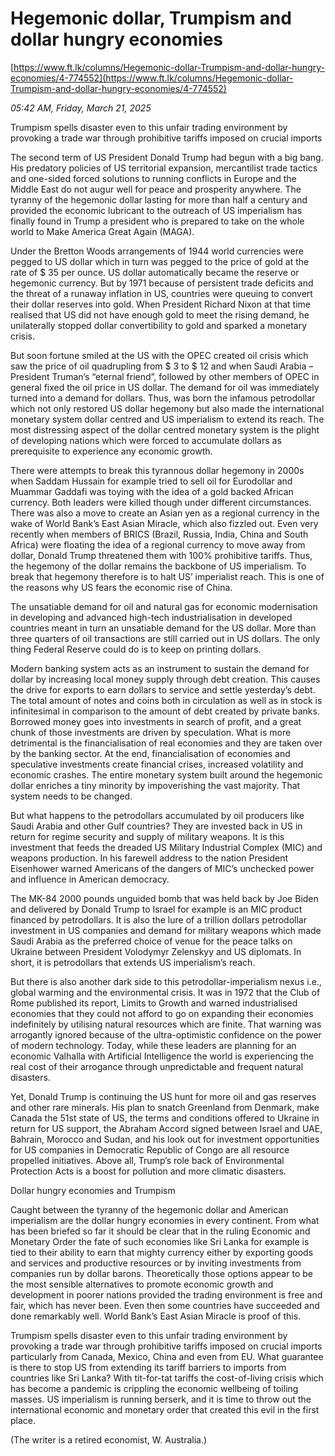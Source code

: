 # Hegemonic dollar, Trumpism and dollar hungry economies

[https://www.ft.lk/columns/Hegemonic-dollar-Trumpism-and-dollar-hungry-economies/4-774552](https://www.ft.lk/columns/Hegemonic-dollar-Trumpism-and-dollar-hungry-economies/4-774552)

*05:42 AM, Friday, March 21, 2025*

Trumpism spells disaster even to this unfair trading environment by provoking a trade war through prohibitive tariffs imposed on crucial imports

The second term of US President Donald Trump had begun with a big bang. His predatory policies of US territorial expansion, mercantilist trade tactics and one-sided forced solutions to running conflicts in Europe and the Middle East do not augur well for peace and prosperity anywhere. The tyranny of the hegemonic dollar lasting for more than half a century and provided the economic lubricant to the outreach of US imperialism has finally found in Trump a president who is prepared to take on the whole world to Make America Great Again (MAGA).

Under the Bretton Woods arrangements of 1944 world currencies were pegged to US dollar which in turn was pegged to the price of gold at the rate of $ 35 per ounce. US dollar automatically became the reserve or hegemonic currency. But by 1971 because of persistent trade deficits and the threat of a runaway inflation in US, countries were queuing to convert their dollar reserves into gold. When President Richard Nixon at that time realised that US did not have enough gold to meet the rising demand, he unilaterally stopped dollar convertibility to gold and sparked a monetary crisis.

But soon fortune smiled at the US with the OPEC created oil crisis which saw the price of oil quadrupling from $ 3 to $ 12 and when Saudi Arabia – President Truman’s “eternal friend”, followed by other members of OPEC in general fixed the oil price in US dollar. The demand for oil was immediately turned into a demand for dollars. Thus, was born the infamous petrodollar which not only restored US dollar hegemony but also made the international monetary system dollar centred and US imperialism to extend its reach. The most distressing aspect of the dollar centred monetary system is the plight of developing nations which were forced to accumulate dollars as prerequisite to experience any economic growth.

There were attempts to break this tyrannous dollar hegemony in 2000s when Saddam Hussain for example tried to sell oil for Eurodollar and Muammar Gaddafi was toying with the idea of a gold backed African currency. Both leaders were killed though under different circumstances. There was also a move to create an Asian yen as a regional currency in the wake of World Bank’s East Asian Miracle, which also fizzled out. Even very recently when members of BRICS (Brazil, Russia, India, China and South Africa) were floating the idea of a regional currency to move away from dollar, Donald Trump threatened them with 100% prohibitive tariffs. Thus, the hegemony of the dollar remains the backbone of US imperialism. To break that hegemony therefore is to halt US’ imperialist reach. This is one of the reasons why US fears the economic rise of China.

The unsatiable demand for oil and natural gas for economic modernisation in developing and advanced high-tech industrialisation in developed countries meant in turn an unsatiable demand for the US dollar. More than three quarters of oil transactions are still carried out in US dollars. The only thing Federal Reserve could do is to keep on printing dollars.

Modern banking system acts as an instrument to sustain the demand for dollar by increasing local money supply through debt creation. This causes the drive for exports to earn dollars to service and settle yesterday’s debt. The total amount of notes and coins both in circulation as well as in stock is infinitesimal in comparison to the amount of debt created by private banks. Borrowed money goes into investments in search of profit, and a great chunk of those investments are driven by speculation. What is more detrimental is the financialisation of real economies and they are taken over by the banking sector. At the end, financialisation of economies and speculative investments create financial crises, increased volatility and economic crashes. The entire monetary system built around the hegemonic dollar enriches a tiny minority by impoverishing the vast majority. That system needs to be changed.

But what happens to the petrodollars accumulated by oil producers like Saudi Arabia and other Gulf countries? They are invested back in US in return for regime security and supply of military weapons. It is this investment that feeds the dreaded US Military Industrial Complex (MIC) and weapons production. In his farewell address to the nation President Eisenhower warned Americans of the dangers of MIC’s unchecked power and influence in American democracy.

The MK-84 2000 pounds unguided bomb that was held back by Joe Biden and delivered by Donald Trump to Israel for example is an MIC product financed by petrodollars. It is also the lure of a trillion dollars petrodollar investment in US companies and demand for military weapons which made Saudi Arabia as the preferred choice of venue for the peace talks on Ukraine between President Volodymyr Zelenskyy and US diplomats. In short, it is petrodollars that extends US imperialism’s reach.

But there is also another dark side to this petrodollar-imperialism nexus i.e., global warming and the environmental crisis. It was in 1972 that the Club of Rome published its report, Limits to Growth and warned industrialised economies that they could not afford to go on expanding their economies indefinitely by utilising natural resources which are finite. That warning was arrogantly ignored because of the ultra-optimistic confidence on the power of modern technology. Today, while these leaders are planning for an economic Valhalla with Artificial Intelligence the world is experiencing the real cost of their arrogance through unpredictable and frequent natural disasters.

Yet, Donald Trump is continuing the US hunt for more oil and gas reserves and other rare minerals. His plan to snatch Greenland from Denmark, make Canada the 51st state of US, the terms and conditions offered to Ukraine in return for US support, the Abraham Accord signed between Israel and UAE, Bahrain, Morocco and Sudan, and his look out for investment opportunities for US companies in Democratic Republic of Congo are all resource propelled initiatives. Above all, Trump’s role back of Environmental Protection Acts is a boost for pollution and more climatic disasters.

Dollar hungry economies and Trumpism

Caught between the tyranny of the hegemonic dollar and American imperialism are the dollar hungry economies in every continent. From what has been briefed so far it should be clear that in the ruling Economic and Monetary Order the fate of such economies like Sri Lanka for example is tied to their ability to earn that mighty currency either by exporting goods and services and productive resources or by inviting investments from companies run by dollar barons. Theoretically those options appear to be the most sensible alternatives to promote economic growth and development in poorer nations provided the trading environment is free and fair, which has never been. Even then some countries have succeeded and done remarkably well. World Bank’s East Asian Miracle is proof of this.

Trumpism spells disaster even to this unfair trading environment by provoking a trade war through prohibitive tariffs imposed on crucial imports particularly from Canada, Mexico, China and even from EU. What guarantee is there to stop US from extending its tariff barriers to imports from countries like Sri Lanka? With tit-for-tat tariffs the cost-of-living crisis which has become a pandemic is crippling the economic wellbeing of toiling masses. US imperialism is running berserk, and it is time to throw out the international economic and monetary order that created this evil in the first place.

(The writer is a retired economist, W. Australia.)

